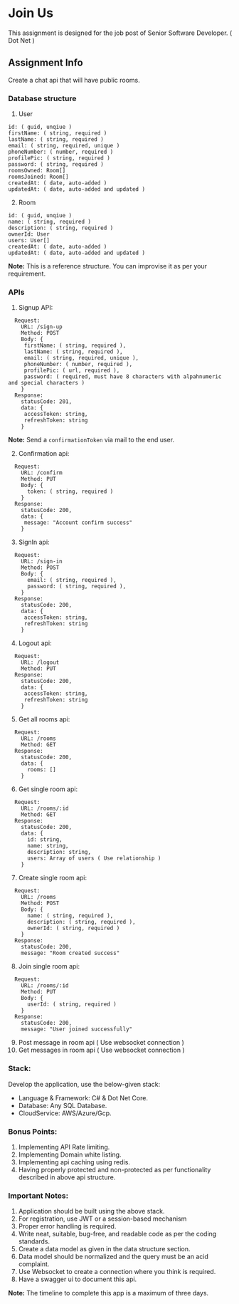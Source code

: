 # Join Us

This assignment is designed for the job post of Senior Software Developer. ( Dot Net )

## Assignment Info

Create a chat api that will have public rooms.

### Database structure

1. User
```
id: ( guid, unqiue )
firstName: ( string, required )
lastName: ( string, required )
email: ( string, required, unique )
phoneNumber: ( number, required )
profilePic: ( string, required )
password: ( string, required )
roomsOwned: Room[]
roomsJoined: Room[]
createdAt: ( date, auto-added )
updatedAt: ( date, auto-added and updated )
```

2. Room
```
id: ( guid, unqiue )
name: ( string, required )
description: ( string, required )
ownerId: User
users: User[]
createdAt: ( date, auto-added )
updatedAt: ( date, auto-added and updated )
```

  **Note:** This is a reference structure. You can improvise it as per your requirement.

### APIs

1. Signup API:
```
  Request:
    URL: /sign-up
    Method: POST
    Body: {
     firstName: ( string, required ),
     lastName: ( string, required ),
     email: ( string, required, unique ),
     phoneNumber: ( number, required ),
     profilePic: ( url, required ),
     password: ( required, must have 8 characters with alpahnumeric and special characters )
    }
  Response:
    statusCode: 201,
    data: {
     accessToken: string,
     refreshToken: string
    }
```
  **Note:** Send a `confirmationToken` via mail to the end user.

2. Confirmation api:
```
  Request:
    URL: /confirm
    Method: PUT
    Body: {
      token: ( string, required )
    }
  Response:
    statusCode: 200,
    data: {
     message: "Account confirm success"
    }
```

3. SignIn api:
```
  Request:
    URL: /sign-in
    Method: POST
    Body: {
      email: ( string, required ),
      password: ( string, required ),
    }
  Response:
    statusCode: 200,
    data: {
     accessToken: string,
     refreshToken: string
    }
```

4. Logout api:
```
  Request:
    URL: /logout
    Method: PUT
  Response:
    statusCode: 200,
    data: {
     accessToken: string,
     refreshToken: string
    }
```

5. Get all rooms api:
```
  Request:
    URL: /rooms
    Method: GET
  Response:
    statusCode: 200,
    data: {
      rooms: []
    }
```

6. Get single room api:
```
  Request:
    URL: /rooms/:id
    Method: GET
  Response:
    statusCode: 200,
    data: {
      id: string,
      name: string,
      description: string,
      users: Array of users ( Use relationship )
    }
```

7. Create single room api:
```
  Request:
    URL: /rooms
    Method: POST
    Body: {
      name: ( string, required ),
      description: ( string, required ),
      ownerId: ( string, required )
    }
  Response:
    statusCode: 200,
    message: "Room created success"
```

8. Join single room api:
```
  Request:
    URL: /rooms/:id
    Method: PUT
    Body: {
      userId: ( string, required )
    }
  Response:
    statusCode: 200,
    message: "User joined successfully"
```

9. Post message in room api ( Use websocket connection )
10. Get messages in room api ( Use websocket connection )


### Stack:
Develop the application, use the below-given stack:

* Language & Framework: C# & Dot Net Core.
* Database: Any SQL Database.
* CloudService: AWS/Azure/Gcp.

### Bonus Points:
1. Implementing API Rate limiting.
2. Implementing Domain white listing.
3. Implementing api caching using redis.
4. Having properly protected and non-protected as per functionality described in above api structure.

### Important Notes:

1. Application should be built using the above stack.
2. For registration, use JWT or a session-based mechanism
3. Proper error handling is required.
4. Write neat, suitable, bug-free, and readable code as per the coding standards.
5. Create a data model as given in the data structure section.
6. Data model should be normalized and the query must be an acid complaint.
7. Use Websocket to create a connection where you think is required.
8. Have a swagger ui to document this api.

**Note:** The timeline to complete this app is a maximum of three days.
